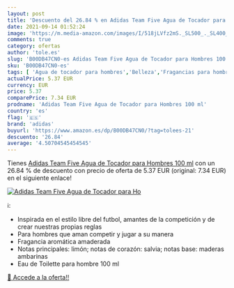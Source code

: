 ```yaml
---
layout: post
title: 'Descuento del 26.84 % en Adidas Team Five Agua de Tocador para Ho'
date: 2021-09-14 01:52:24
image: 'https://m.media-amazon.com/images/I/518jLVfz2mS._SL500_._SL400_.jpg'
comments: true
category: ofertas
author: 'tole.es'
slug: 'B00DB47CN0-es Adidas Team Five Agua de Tocador para Hombres 100 ml'
sku: 'B00DB47CN0-es'
tags: [ 'Agua de tocador para hombres','Belleza','Fragancias para hombres','Perfumes y fragancias','adidas','agua','de','tocador', ]
actualPrice: 5.37 EUR
currency: EUR
price: 5.37
comparePrice: 7.34 EUR
prodname: 'Adidas Team Five Agua de Tocador para Hombres 100 ml'
country: 'es'
flag: '🇪🇸'
brand: 'adidas'
buyurl: 'https://www.amazon.es/dp/B00DB47CN0/?tag=tolees-21'
descuento: '26.84'
average: '4.50704545454545'
---
```


Tienes [Adidas Team Five Agua de Tocador para Hombres 100 ml](https://www.amazon.es/dp/B00DB47CN0/?tag=tolees-21) con un 26.84 % de descuento con precio de oferta de 5.37 EUR (original: 7.34 EUR) en el siguiente enlace!

[![Adidas Team Five Agua de Tocador para Ho](https://m.media-amazon.com/images/I/518jLVfz2mS._SL500_._SL400_.jpg)](https://www.amazon.es/dp/B00DB47CN0/?tag=tolees-21)

ℹ️:

- Inspirada en el estilo libre del futbol, amantes de la competición y de crear nuestras propias reglas
- Para hombres que aman competir y jugar a su manera
- Fragancia aromática amaderada
- Notas principales: limón; notas de corazón: salvia; notas base: maderas ambarinas
- Eau de Toilette para hombre 100 ml

[🛒 Accede a la oferta!!](https://www.amazon.es/dp/B00DB47CN0/?tag=tolees-21)
